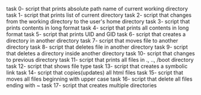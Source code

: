 task 0- script that prints absolute path name of current working directory
task 1- script that prints list of current directory
task 2- script that changes from the working directory to the user's home directory
task 3- script that prints contents in long format
task 4- script that prints all contents in long format
task 5- script that prints UID and GID
task 6- script that creates a directory in another directory
task 7- script that moves file to another directory
task 8- script that deletes file in another directory
task 9- script that deletes a directory inside another directory
task 10- script that changes to previous directory
task 11- script that prints all files in ., .., /boot directory
task 12- script that shows file type
task 13- script that creates a symbolic link
task 14- script that copies(updates) all html files
task 15- script that moves all files beginning with upper case
task 16- script that delete all files ending with ~
task 17- script that creates multiple directories
